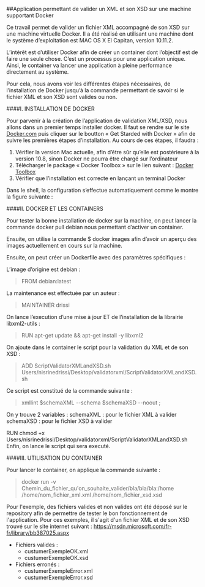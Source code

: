 ##Application permettant de valider un XML et son XSD sur une machine supportant Docker

Ce travail permet de valider un fichier XML accompagné de son XSD sur une machine virtuelle Docker. 
Il a été réalisé en utilisant une machine dont le système d’exploitation est MAC OS X El Capitan, version 10.11.2. 

L’intérêt est d’utiliser Docker afin de créer un container dont l’objectif est de faire une seule chose. C’est un processus pour une application unique. Ainsi, le container va lancer une application à pleine performance directement au système. 

Pour cela, nous avons voir les différentes étapes nécessaires, de l’installation de Docker jusqu’à la commande permettant de savoir si le fichier XML et son XSD sont valides ou non. 

####I.	INSTALLATION DE DOCKER

Pour parvenir à la création de l’application de validation XML/XSD, nous allons dans un premier temps installer docker. 
Il faut se rendre sur le site <a href="https://www.docker.com">Docker.com</a> puis cliquer sur le boutton « Get Starded with Docker » afin de suivre les premières étapes d’installation. 
Au cours de ces étapes, il faudra :
<ol>
<li>Vérifier la version Mac actuelle, afin d’être sûr qu’elle est postérieure à la version 10.8, sinon Docker ne pourra être chargé sur l’ordinateur 
<li>Télécharger le package « Docker Toolbox » sur le lien suivant : <a href="https://www.docker.com/products/docker-toolbox">Docker Toolbox</a>
<li>Vérifier que l’installation est correcte en lançant un terminal Docker
</ol>
Dans le shell, la configuration s’effectue automatiquement comme le montre la figure suivante : 


####II.	DOCKER ET LES CONTAINERS

Pour tester la bonne installation de docker sur la machine, on peut lancer la commande docker pull debian nous permettant d’activer un container. 

Ensuite, on utilise la commande $ docker images afin d’avoir un aperçu des images actuellement en cours sur la machine. 


Ensuite, on peut créer un Dockerfile avec des paramètres spécifiques :

L’image d’origine est debian :
<blockquote></strong>FROM debian:latest</strong></blockquote>
La maintenance est effectuée par un auteur :
<blockquote><p>MAINTAINER drissi</p></blockquote>
On lance l’execution d’une mise à jour ET de l’installation de la librairie libxml2-utils :
<blockquote><p>RUN apt-get update && apt-get install -y libxml2<p></blockquote>
On ajoute dans le container le script pour la validation du XML et de son XSD :
<blockquote><p>ADD ScriptValidatorXMLandXSD.sh Users/nisrinedrissi/Desktop/validatorxml/ScriptValidatorXMLandXSD.sh</p></blockquote>
Ce script est constitué de la commande suivante : 

<blockquote><p>xmllint $schemaXML --schema $schemaXSD --noout ;</p></blockquote>


On y trouve 2 variables :
schemaXML : pour le fichier XML à valider
schemaXSD : pour le fichier XSD à valider

RUN chmod +x Users/nisrinedrissi/Desktop/validatorxml/ScriptValidatorXMLandXSD.sh
Enfin, on lance le script qui sera executé. 

####III. UTILISATION DU CONTAINER

Pour lancer le container, on applique la commande suivante : 

<blockquote><p>docker run -v Chemin_du_fichier_qu'on_souhaite_valider/bla/bla/bla:/home /home/nom_fichier_xml.xml /home/nom_fichier_xsd.xsd</p></blockquote>

Pour l'exemple, des fichiers valides et non valides ont été déposé sur le repository afin de permettre de tester le bon fonctionnement de l'application. 
Pour ces exemples, il s'agit d'un fichier XML et de son XSD trouvé sur le site internet suivant : <a href="https://msdn.microsoft.com/fr-fr/library/bb387025.aspx">https://msdn.microsoft.com/fr-fr/library/bb387025.aspx</a>


<ul>
<li>
Fichiers valides :
<ul>
<li>custumerExempleOK.xml</li>
<li>custumerExempleOK.xsd</li>
</ul>

<li>Fichiers erronés :
<ul>
<li>custumerExempleError.xml</li>
<li>custumerExempleError.xsd</li>
</li>
</ul>
